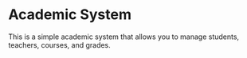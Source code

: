 # Academic System

This is a simple academic system that allows you to manage students, teachers, courses, and grades.
